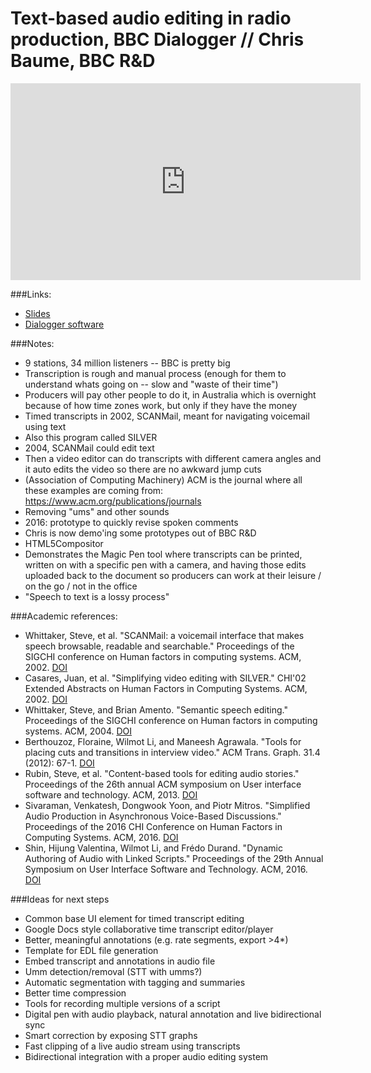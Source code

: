 # Text-based audio editing in radio production, BBC Dialogger // Chris Baume, BBC R&D

<iframe width="560" height="315" src="https://www.youtube.com/embed/Ej5WKJ410oU" frameborder="0" allowfullscreen></iframe>

###Links:
* [Slides](http://slides.com/chrisbaume/textav/)
* [Dialogger software](https://github.com/bbc/dialogger)

###Notes:
* 9 stations, 34 million listeners -- BBC is pretty big
* Transcription is rough and manual process (enough for them to understand whats going on -- slow and "waste of their time")
* Producers will pay other people to do it, in Australia which is overnight because of how time zones work, but only if they have the money
* Timed transcripts in 2002, SCANMail, meant for navigating voicemail using text
* Also this program called SILVER
* 2004, SCANMail could edit text
* Then a video editor can do transcripts with different camera angles and it auto edits the video so there are no awkward jump cuts
* (Association of Computing Machinery) ACM is the journal where all these examples are coming from: https://www.acm.org/publications/journals 
* Removing "ums" and other sounds
* 2016: prototype to quickly revise spoken comments
* Chris is now demo'ing some prototypes out of BBC R&D
* HTML5Compositor
* Demonstrates the Magic Pen tool where transcripts can be printed, written on with a specific pen with a camera, and having those edits uploaded back to the document so producers can work at their leisure / on the go / not in the office
* "Speech to text is a lossy process"

###Academic references:
* Whittaker, Steve, et al. "SCANMail: a voicemail interface that makes speech browsable, readable and searchable." Proceedings of the SIGCHI conference on Human factors in computing systems. ACM, 2002. [DOI](http://doi.acm.org/10.1145/503376.503426)
* Casares, Juan, et al. "Simplifying video editing with SILVER." CHI'02 Extended Abstracts on Human Factors in Computing Systems. ACM, 2002. [DOI](http://doi.acm.org/10.1145/778712.778737)
* Whittaker, Steve, and Brian Amento. "Semantic speech editing." Proceedings of the SIGCHI conference on Human factors in computing systems. ACM, 2004. [DOI](http://doi.acm.org/10.1145/985692.985759)
* Berthouzoz, Floraine, Wilmot Li, and Maneesh Agrawala. "Tools for placing cuts and transitions in interview video." ACM Trans. Graph. 31.4 (2012): 67-1. [DOI](http://doi.acm.org/10.1145/2185520.2185563)
* Rubin, Steve, et al. "Content-based tools for editing audio stories." Proceedings of the 26th annual ACM symposium on User interface software and technology. ACM, 2013. [DOI](http://doi.acm.org/10.1145/2501988.2501993)
* Sivaraman, Venkatesh, Dongwook Yoon, and Piotr Mitros. "Simplified Audio Production in Asynchronous Voice-Based Discussions." Proceedings of the 2016 CHI Conference on Human Factors in Computing Systems. ACM, 2016. [DOI](http://doi.acm.org/10.1145/2858036.2858416)
* Shin, Hijung Valentina, Wilmot Li, and Frédo Durand. "Dynamic Authoring of Audio with Linked Scripts." Proceedings of the 29th Annual Symposium on User Interface Software and Technology. ACM, 2016. [DOI](http://doi.acm.org/10.1145/2984511.2984561)

###Ideas for next steps
* Common base UI element for timed transcript editing
* Google Docs style collaborative time transcript editor/player
* Better, meaningful annotations (e.g. rate segments, export >4*)
* Template for EDL file generation
* Embed transcript and annotations in audio file
* Umm detection/removal (STT with umms?)
* Automatic segmentation with tagging and summaries
* Better time compression
* Tools for recording multiple versions of a script
* Digital pen with audio playback, natural annotation and live bidirectional sync
* Smart correction by exposing STT graphs
* Fast clipping of a live audio stream using transcripts
* Bidirectional integration with a proper audio editing system